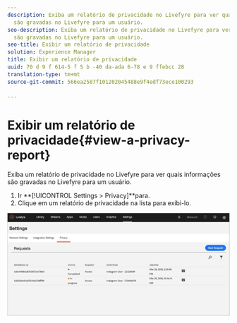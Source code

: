 ```yaml
---
description: Exiba um relatório de privacidade no Livefyre para ver quais informações
  são gravadas no Livefyre para um usuário.
seo-description: Exiba um relatório de privacidade no Livefyre para ver quais informações
  são gravadas no Livefyre para um usuário.
seo-title: Exibir um relatório de privacidade
solution: Experience Manager
title: Exibir um relatório de privacidade
uuid: 70 d 9 f 614-5 f 5 b -40 da-ada 6-78 e 9 ffebcc 28
translation-type: tm+mt
source-git-commit: 566ea2587f101202045488e9f4edf73ece100293

---
```



# Exibir um relatório de privacidade{#view-a-privacy-report}

Exiba um relatório de privacidade no Livefyre para ver quais informações são gravadas no Livefyre para um usuário.

1. Ir **[!UICONTROL Settings > Privacy]**para.
1. Clique em um relatório de privacidade na lista para exibi-lo.

![](assets/privacypage5.png)

